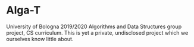 # Alga-T

University of Bologna 2019/2020 Algorithms and Data Structures group project,
CS curriculum. This is yet a private, undisclosed project which we ourselves
know little about.
